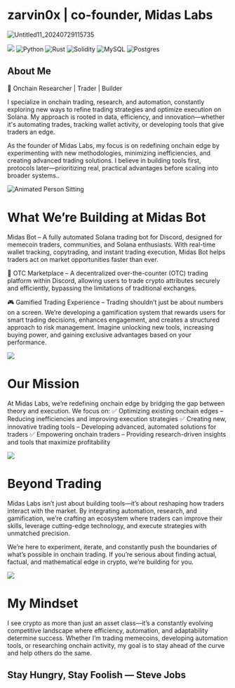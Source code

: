 # zarvin0x | co-founder, Midas Labs
![Untitled11_20240729115735](https://github.com/user-attachments/assets/e927dfa7-b582-45c8-912b-34f955984355)


[![](https://visitcount.itsvg.in/api?id=realZarvin&icon=3&color=12)](https://visitcount.itsvg.in) ![Python](https://img.shields.io/badge/python-3670A0?style=for-the-badge&logo=python&logoColor=ffdd54) ![Rust](https://img.shields.io/badge/rust-%23000000.svg?style=for-the-badge&logo=rust&logoColor=white) ![Solidity](https://img.shields.io/badge/Solidity-%23363636.svg?style=for-the-badge&logo=solidity&logoColor=white) ![MySQL](https://img.shields.io/badge/mysql-4479A1.svg?style=for-thebadge&logo=mysql&logoColor=white) ![Postgres](https://img.shields.io/badge/postgres-%23316192.svg?style=for-the-badge&logo=postgresql&logoColor=white)


## About Me
🔹 Onchain Researcher | Trader | Builder

I specialize in onchain trading, research, and automation, constantly exploring new ways to refine trading strategies and optimize execution on Solana. My approach is rooted in data, efficiency, and innovation—whether it's automating trades, tracking wallet activity, or developing tools that give traders an edge.

As the founder of Midas Labs, my focus is on redefining onchain edge by experimenting with new methodologies, minimizing inefficiencies, and creating advanced trading solutions. I believe in building tools first, protocols later—prioritizing real, practical advantages before scaling into broader systems..


![Animated Person Sitting](https://media4.giphy.com/media/qgQUggAC3Pfv687qPC/giphy.gif?cid=6c09b952dqd2decpho1x8hf45voetqqpor1eiviyw5ow9i03&ep=v1_internal_gif_by_id&rid=giphy.gif&ct=g)

# What We’re Building at Midas Bot

 Midas Bot – A fully automated Solana trading bot for Discord, designed for memecoin traders, communities, and Solana enthusiasts. With real-time wallet tracking, copytrading, and instant trading execution, Midas Bot helps traders act on market opportunities faster than ever.

🔹 OTC Marketplace – A decentralized over-the-counter (OTC) trading platform within Discord, allowing users to trade crypto attributes securely and efficiently, bypassing the limitations of traditional exchanges.

🎮 Gamified Trading Experience – Trading shouldn’t just be about numbers on a screen. We’re developing a gamification system that rewards users for smart trading decisions, enhances engagement, and creates a structured approach to risk management. Imagine unlocking new tools, increasing buying power, and gaining exclusive advantages based on your performance.



![](https://github-readme-activity-graph.vercel.app/graph?username=realZarvin&theme=react-dark)

# Our Mission

At Midas Labs, we’re redefining onchain edge by bridging the gap between theory and execution. We focus on:
✅ Optimizing existing onchain edges – Reducing inefficiencies and improving execution strategies
✅ Creating new, innovative trading tools – Developing advanced, automated solutions for traders
✅ Empowering onchain traders – Providing research-driven insights and tools that maximize profitability


![](https://github-readme-streak-stats.herokuapp.com/?user=realZarvin&theme=dark&hide_border=false)

# Beyond Trading

Midas Labs isn’t just about building tools—it’s about reshaping how traders interact with the market. By integrating automation, research, and gamification, we’re crafting an ecosystem where traders can improve their skills, leverage cutting-edge technology, and execute strategies with unmatched precision.

We’re here to experiment, iterate, and constantly push the boundaries of what’s possible in onchain trading. If you’re serious about finding actual, factual, and mathematical edge in crypto, we’re building for you.

![](https://github-readme-stats.vercel.app/api/top-langs/?username=realZarvin&theme=dark&hide_border=false&include_all_commits=false&count_private=false&layout=compact)

# My Mindset

I see crypto as more than just an asset class—it’s a constantly evolving competitive landscape where efficiency, automation, and adaptability determine success. Whether I’m trading memecoins, developing automation tools, or researching onchain activity, my goal is to stay ahead of the curve and help others do the same.

Stay Hungry, Stay Foolish — Steve Jobs
---

